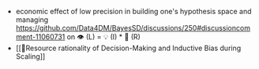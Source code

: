 - economic effect of low precision in building one's hypothesis space and managing https://github.com/Data4DM/BayesSD/discussions/250#discussioncomment-11060731 on 👁️ (L) = 💡 (I) * 🔢 (R)
- [[📝Resource rationality of Decision-Making and Inductive Bias during Scaling]]
